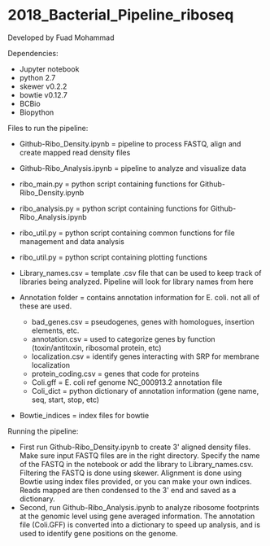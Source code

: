 # 2018_Bacterial_Pipeline_riboseq

Developed by Fuad Mohammad

Dependencies:
  - Jupyter notebook
  - python 2.7
  - skewer v0.2.2 
  - bowtie v0.12.7
  - BCBio
  - Biopython
  
Files to run the pipeline:
  - Github-Ribo_Density.ipynb  = pipeline to process FASTQ, align and create mapped read density files 
  - Github-Ribo_Analysis.ipynb = pipeline to analyze and visualize data
  
  - ribo_main.py     = python script containing functions for Github-Ribo_Density.ipynb
  - ribo_analysis.py = python script containing functions for Github-Ribo_Analysis.ipynb
  - ribo_util.py     = python script containing common functions for file management and data analysis
  - ribo_util.py     = python script containing plotting functions
  
  - Library_names.csv = template .csv file that can be used to keep track of libraries being analyzed. 
                        Pipeline will look for library names from here
                        
  - Annotation folder = contains annotation information for E. coli. not all of these are used.
    - bad_genes.csv      = pseudogenes, genes with homologues, insertion elements, etc. 
    - annotation.csv     = used to categorize genes by function (toxin/antitoxin, ribosomal protein, etc)
    - localization.csv   = identify genes interacting with SRP for membrane localization
    - protein_coding.csv = genes that code for proteins
    - Coli.gff           = E. coli ref genome NC_000913.2 annotation file
    - Coli_dict          = python dictionary of annotation information (gene name, seq, start, stop, etc)
    
   - Bowtie_indices = index files for bowtie
 
Running the pipeline:

  - First run Github-Ribo_Density.ipynb to create 3' aligned density files. Make sure input FASTQ files are in the right directory. Specify the name of the FASTQ in the notebook or add the library to Library_names.csv. Filtering the FASTQ is done using skewer. Alignment is done using Bowtie using index files provided, or you can make your own indices. Reads mapped are then condensed to the 3' end and saved as a dictionary. 
  - Second, run Github-Ribo_Analysis.ipynb to analyze ribosome footprints at the genomic level using gene averaged information. The annotation file (Coli.GFF) is converted into a dictionary to speed up analysis, and is used to identify gene positions on the genome. 
